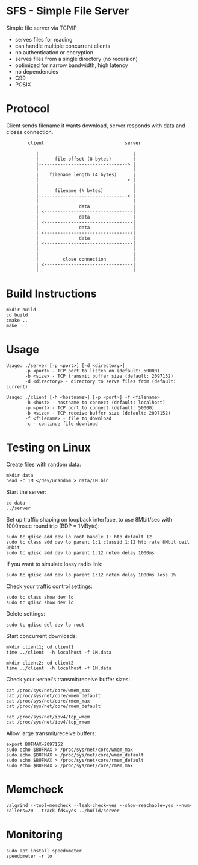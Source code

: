 # SFS - Simple File Server

Simple file server via TCP/IP
 
 * serves files for reading
 * can handle multiple concurrent clients
 * no authentication or encryption
 * serves files from a single directory (no recursion)
 * optimized for narrow bandwidth, high latency
 * no dependencies
 * C99   
 * POSIX


# Protocol

Client sends filename it wants download, server responds with data and closes connection.


            client                              server
            
               |                                   |
               |      file offset (8 bytes)        |
               |---------------------------------> |
               |                                   |
               |    filename length (4 bytes)      |
               |---------------------------------> |
               |                                   |
               |      filename (N bytes)           |
               |---------------------------------> |
               |                                   |
               |               data                |
               | <---------------------------------|
               |               data                |
               | <---------------------------------|
               |               data                |
               | <---------------------------------|
               |               data                |
               | <---------------------------------|
               |                                   |
               |                                   |
               |         close connection          |
               | <---------------------------------|
               |                                   |


# Build Instructions

    mkdir build
    cd build
    cmake ..
    make
    
# Usage

    Usage: ./server [-p <port>] [-d <directory>]
           -p <port> - TCP port to listen on (default: 50000)
           -b <size> - TCP transmit buffer size (default: 2097152)
           -d <directory> - directory to serve files from (default: current)

    Usage: ./client [-h <hostname>] [-p <port>] -f <filename>
           -h <host> - hostname to connect (default: localhost)
           -p <port> - TCP port to connect (default: 50000)
           -b <size> - TCP receive buffer size (default: 2097152)
           -f <filename> - file to download
           -c - continue file download

# Testing on Linux

Create files with random data:

    mkdir data
    head -c 1M </dev/urandom > data/1M.bin
    
Start the server:

    cd data
    ../server

Set up traffic shaping on loopback interface, to use 8Mbit/sec with 1000msec round trip (BDP = 1MByte):

    sudo tc qdisc add dev lo root handle 1: htb default 12 
    sudo tc class add dev lo parent 1:1 classid 1:12 htb rate 8Mbit ceil 8Mbit 
    sudo tc qdisc add dev lo parent 1:12 netem delay 1000ms

If you want to simulate lossy radio link:

    sudo tc qdisc add dev lo parent 1:12 netem delay 1000ms loss 1%

Check your traffic control settings:

    sudo tc class show dev lo
    sudo tc qdisc show dev lo

Delete settings:

    sudo tc qdisc del dev lo root

Start concurrent downloads:

    mkdir client1; cd client1
    time ../client  -h localhost -f 1M.data

    mkdir client2; cd client2
    time ../client  -h localhost -f 1M.data

Check your kernel's transmit/receive buffer sizes:

    cat /proc/sys/net/core/wmem_max
    cat /proc/sys/net/core/wmem_default
    cat /proc/sys/net/core/rmem_max
    cat /proc/sys/net/core/rmem_default

    cat /proc/sys/net/ipv4/tcp_wmem
    cat /proc/sys/net/ipv4/tcp_rmem

Allow large transmit/receive buffers:

    export BUFMAX=2097152
    sudo echo $BUFMAX > /proc/sys/net/core/wmem_max
    sudo echo $BUFMAX > /proc/sys/net/core/wmem_default 
    sudo echo $BUFMAX > /proc/sys/net/core/rmem_default 
    sudo echo $BUFMAX > /proc/sys/net/core/rmem_max

# Memcheck

    valgrind --tool=memcheck --leak-check=yes --show-reachable=yes --num-callers=20 --track-fds=yes ../build/server

# Monitoring

    sudo apt install speedometer
    speedometer -r lo
